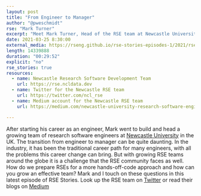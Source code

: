 ```yaml
---
layout: post
title: "From Engineer to Manager"
author: "@pweschmidt"
rse: "Mark Turner"
excerpt: "Meet Mark Turner, Head of the RSE team at Newcastle University in the UK. In this episode we discuss the transition from engineer to manager and how to build effective RSE teams."
date: 2021-03-25 8:30:00
external_media: https://rseng.github.io/rse-stories-episodes-1/2021/rse-stories-Mark-Turner-episode-55.mp3
length: 14339888
duration: "00:29:52"
explicit: "no"
rse_stories: true
resources:
  - name: Newcastle Research Software Development Team
    url: https://rse.ncldata.dev  
  - name: Twitter for the Newcastle RSE team
    url: https://twitter.com/ncl_rse 
  - name: Medium account for the Newcastle RSE team
    url: https://medium.com/newcastle-university-research-software-engineering 

--- 
```

After starting his career as an engineer, Mark went to build and head a growing team of research software engineers at [Newcastle University](https://rse.ncldata.dev) in the UK. The transition from engineer to manager can be quite daunting. In the industry, it has been the traditional career path for many engineers, with all the problems this career change can bring. But with growing RSE teams around the globe it is a challenge that the RSE community faces as well. How do we prepare RSEs for a more hands-off-code approach and how can you grow an effective team? Mark and I touch on these questions in this latest episode of RSE Stories. Look up the RSE team on [Twitter](https://twitter.com/ncl_rse) or read their blogs on [Medium](https://medium.com/newcastle-university-research-software-engineering)



